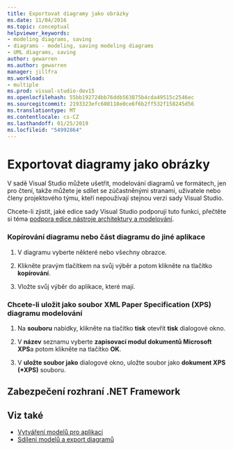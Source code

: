 ```yaml
---
title: Exportovat diagramy jako obrázky
ms.date: 11/04/2016
ms.topic: conceptual
helpviewer_keywords:
- modeling diagrams, saving
- diagrams - modeling, saving modeling diagrams
- UML diagrams, saving
author: gewarren
ms.author: gewarren
manager: jillfra
ms.workload:
- multiple
ms.prod: visual-studio-dev15
ms.openlocfilehash: 55bb192724bb76ddb563875b4cda49515c2546ec
ms.sourcegitcommit: 2193323efc608118e0ce6f6b2ff532f158245d56
ms.translationtype: MT
ms.contentlocale: cs-CZ
ms.lasthandoff: 01/25/2019
ms.locfileid: "54992864"
---
```

# <a name="export-diagrams-as-images"></a>Exportovat diagramy jako obrázky
V sadě Visual Studio můžete ušetřit, modelování diagramů ve formátech, jen pro čtení, takže můžete je sdílet se zúčastněnými stranami, uživatele nebo členy projektového týmu, kteří nepoužívají stejnou verzi sady Visual Studio.

 Chcete-li zjistit, jaké edice sady Visual Studio podporují tuto funkci, přečtěte si téma [podpora edice nástroje architektury a modelování](../modeling/what-s-new-for-design-in-visual-studio.md#VersionSupport).

### <a name="to-copy-a-diagram-or-part-of-a-diagram-to-another-application"></a>Kopírování diagramu nebo část diagramu do jiné aplikace

1.  V diagramu vyberte některé nebo všechny obrazce.

2.  Klikněte pravým tlačítkem na svůj výběr a potom klikněte na tlačítko **kopírování**.

3.  Vložte svůj výběr do aplikace, které mají.

### <a name="to-save-a-modeling-diagram-as-an-xml-paper-specification-xps-file"></a>Chcete-li uložit jako soubor XML Paper Specification (XPS) diagramu modelování

1.  Na **souboru** nabídky, klikněte na tlačítko **tisk** otevřít **tisk** dialogové okno.

2.  V **název** seznamu vyberte **zapisovací modul dokumentů Microsoft XPS**a potom klikněte na tlačítko **OK**.

3.  V **uložte soubor jako** dialogové okno, uložte soubor jako **dokument XPS (\*XPS)** souboru.

## <a name="net-framework-security"></a>Zabezpečení rozhraní .NET Framework

## <a name="see-also"></a>Viz také

- [Vytváření modelů pro aplikaci](../modeling/create-models-for-your-app.md)
- [Sdílení modelů a export diagramů](../modeling/share-models-and-exporting-diagrams.md)